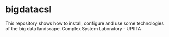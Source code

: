# bigdatacsl
This repository shows how to install, configure and use some technologies of the big data landscape. Complex System Laboratory - UPIITA
